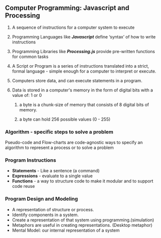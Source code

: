 ## Computer Programming: Javascript and Processing

1. A sequence of instructions for a computer system to execute

2. Programming Languages like _**Javascript**_ define ‘syntax’ of how to write instructions

3. Programming Libraries like _**Processing.js**_ provide pre-written functions for common tasks

4. A Script or Program is a series of instructions translated into a strict, formal language - simple enough for a computer to interpret or execute.

5. Computers store data, and can execute statements in a program.   

6. Data is stored in a computer's memory in the form of digital bits with a value of: 1 or 0 

   1. a byte is a chunk-size of memory that consists of 8 digital bits of memory.   

   2. a byte can hold 256 possible values \(0 - 255\)

### Algorithm - specific steps to solve a problem

Pseudo-code and Flow-charts are code-agnostic ways to specify an algorithm to represent a process or to solve a problem

### Program Instructions

* **Statements** - Like a sentence \(a command\)
* **Expressions** - evaluate to a single value
* **Functions** - a way to structure code to make it modular and to support code reuse

### Program Design and Modeling

* A representation of structure or process.
* Identify components in a system.
* Create a representation of that system using programming.\(simulation\)
* Metaphors are useful in creating representations. \(Desktop metaphor\)
* Mental Model: our internal representation of a system  



